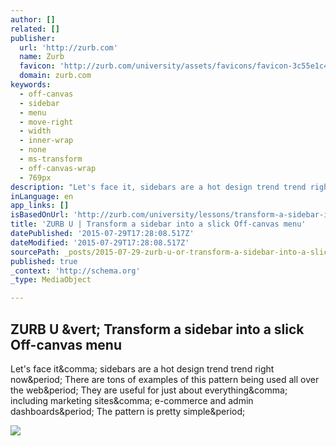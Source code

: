 ```yaml
---
author: []
related: []
publisher:
  url: 'http://zurb.com'
  name: Zurb
  favicon: 'http://zurb.com/university/assets/favicons/favicon-3c55e1c41dcf2af31c85a20140873ed9.ico'
  domain: zurb.com
keywords:
  - off-canvas
  - sidebar
  - menu
  - move-right
  - width
  - inner-wrap
  - none
  - ms-transform
  - off-canvas-wrap
  - 769px
description: "Let's face it, sidebars are a hot design trend trend right now. There are tons of examples of this pattern being used all over the web. They are useful for just about everything, including marketing sites, e-commerce and admin dashboards. The pattern is pretty simple."
inLanguage: en
app_links: []
isBasedOnUrl: 'http://zurb.com/university/lessons/transform-a-sidebar-into-a-slick-off-canvas-menu'
title: 'ZURB U | Transform a sidebar into a slick Off-canvas menu'
datePublished: '2015-07-29T17:28:08.517Z'
dateModified: '2015-07-29T17:28:08.517Z'
sourcePath: _posts/2015-07-29-zurb-u-or-transform-a-sidebar-into-a-slick-off-canvas-menu.md
published: true
_context: 'http://schema.org'
_type: MediaObject

---
```

<article style=""><h1>ZURB U &amp;vert; Transform a sidebar into a slick Off-canvas menu</h1><p>Let's face it&amp;comma; sidebars are a hot design trend trend right now&amp;period; There are tons of examples of this pattern being used all over the web&amp;period; They are useful for just about everything&amp;comma; including marketing sites&amp;comma; e-commerce and admin dashboards&amp;period; The pattern is pretty simple&amp;period;</p><img src="https://s3.amazonaws.com/university-prod/uploads/attachments/311/original/sidebar.jpg?1437434256" /></article>